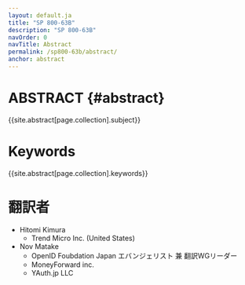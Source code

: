 ```yaml
---
layout: default.ja
title: "SP 800-63B"
description: "SP 800-63B"
navOrder: 0
navTitle: Abstract
permalink: /sp800-63b/abstract/
anchor: abstract
---
```


[//]: # (Note, this file is not included in the PDF output at all. The content from this page is included in its own template from the variable sources and is also injected into the PDF metadata variables.)

# ABSTRACT {#abstract}

{{site.abstract[page.collection].subject}}

# Keywords

{{site.abstract[page.collection].keywords}}

# 翻訳者

* Hitomi Kimura
  * Trend Micro Inc. (United States)
* Nov Matake
  * OpenID Foubdation Japan エバンジェリスト 兼 翻訳WGリーダー
  * MoneyForward inc.
  * YAuth.jp LLC